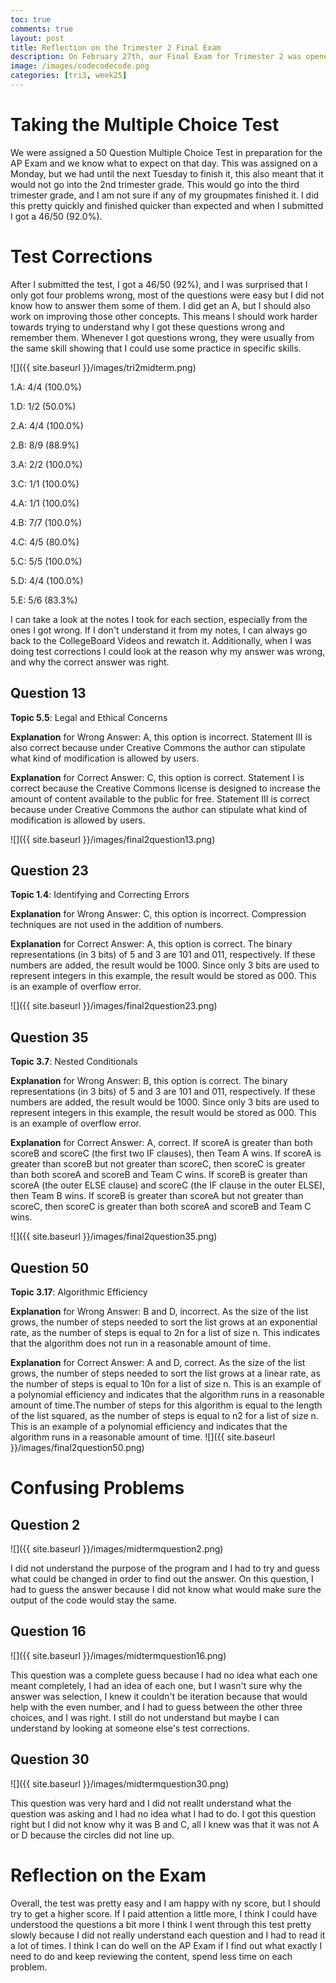 ```yaml
---
toc: true
comments: true
layout: post
title: Reflection on the Trimester 2 Final Exam
description: On February 27th, our Final Exam for Trimester 2 was opened and it was a Multiple Choice Test on CollegeBoard with 50 Questions and this is my reflection as well as any test corrections
image: /images/codecodecode.png
categories: [tri3, week25]
---
```


# Taking the Multiple Choice Test
We were assigned a 50 Question Multiple Choice Test in preparation for the AP Exam and we know what to expect on that day. This was assigned on a Monday, but we had until the next Tuesday to finish it, this also meant that it would not go into the 2nd trimester grade. This would go into the third trimester grade, and I am not sure if any of my groupmates finished it. I did this pretty quickly and finished quicker than expected and when I submitted I got a 46/50 (92.0%).

# Test Corrections
After I submitted the test, I got a 46/50 (92%), and I was surprised that I only got four problems wrong, most of the questions were easy but I did not know how to answer them some of them. I did get an A, but I should also work on improving those other concepts. This means I should work harder towards trying to understand why I got these questions wrong and remember them. Whenever I got questions wrong, they were usually from the same skill showing that I could use some practice in specific skills. 

![]({{ site.baseurl }}/images/tri2midterm.png)

1.A: 4/4 (100.0%)

1.D: 1/2 (50.0%)

2.A: 4/4 (100.0%)

2.B: 8/9 (88.9%)

3.A: 2/2 (100.0%)

3.C: 1/1 (100.0%)

4.A: 1/1 (100.0%)

4.B: 7/7 (100.0%)

4.C: 4/5 (80.0%)

5.C: 5/5 (100.0%)

5.D: 4/4 (100.0%)

5.E: 5/6 (83.3%)

I can take a look at the notes I took for each section, especially from the ones I got wrong. If I don't understand it from my notes, I can always go back to the CollegeBoard Videos and rewatch it. Additionally, when I was doing test corrections I could look at the reason why my answer was wrong, and why the correct answer was right.

## Question 13
**Topic 5.5**: Legal and Ethical Concerns

**Explanation** for Wrong Answer: A, this option is incorrect. Statement III is also correct because under Creative Commons the author can stipulate what kind of modification is allowed by users.

**Explanation** for Correct Answer: C, this option is correct. Statement I is correct because the Creative Commons license is designed to increase the amount of content available to the public for free. Statement III is correct because under Creative Commons the author can stipulate what kind of modification is allowed by users.

![]({{ site.baseurl }}/images/final2question13.png)

## Question 23
**Topic 1.4**: Identifying and Correcting Errors

**Explanation** for Wrong Answer: C, this option is incorrect. Compression techniques are not used in the addition of numbers.

**Explanation** for Correct Answer: A, this option is correct. The binary representations (in 3 bits) of 5 and 3 are 101 and 011, respectively. If these numbers are added, the result would be 1000. Since only 3 bits are used to represent integers in this example, the result would be stored as 000. This is an example of overflow error.

![]({{ site.baseurl }}/images/final2question23.png)

## Question 35
**Topic 3.7**: Nested Conditionals

**Explanation** for Wrong Answer: B, this option is correct. The binary representations (in 3 bits) of 5 and 3 are 101 and 011, respectively. If these numbers are added, the result would be 1000. Since only 3 bits are used to represent integers in this example, the result would be stored as 000. This is an example of overflow error.

**Explanation** for Correct Answer: A, correct. If scoreA is greater than both scoreB and scoreC (the first two IF clauses), then Team A wins. If scoreA is greater than scoreB but not greater than scoreC, then scoreC is greater than both scoreA and scoreB and Team C wins. If scoreB is greater than scoreA (the outer ELSE clause) and scoreC (the IF clause in the outer ELSE), then Team B wins. If scoreB is greater than scoreA but not greater than scoreC, then scoreC is greater than both scoreA and scoreB and Team C wins.

![]({{ site.baseurl }}/images/final2question35.png)

## Question 50
**Topic 3.17**: Algorithmic Efficiency

**Explanation** for Wrong Answer: B and D, incorrect. As the size of the list grows, the number of steps needed to sort the list grows at an exponential rate, as the number of steps is equal to 2n for a list of size n. This indicates that the algorithm does not run in a reasonable amount of time.

**Explanation** for Correct Answer: A and D, correct. As the size of the list grows, the number of steps needed to sort the list grows at a linear rate, as the number of steps is equal to 10n for a list of size n. This is an example of a polynomial efficiency and indicates that the algorithm runs in a reasonable amount of time.The number of steps for this algorithm is equal to the length of the list squared, as the number of steps is equal to n2 for a list of size n. This is an example of a polynomial efficiency and indicates that the algorithm runs in a reasonable amount of time.
![]({{ site.baseurl }}/images/final2question50.png)

# Confusing Problems

## Question 2
![]({{ site.baseurl }}/images/midtermquestion2.png)

I did not understand the purpose of the program and I had to try and guess what could be changed in order to find out the answer. On this question, I had to guess the answer because I did not know what would make sure the output of the code would stay the same.

## Question 16
![]({{ site.baseurl }}/images/midtermquestion16.png)

This question was a complete guess because I had no idea what each one meant completely, I had an idea of each one, but I wasn't sure why the answer was selection, I knew it couldn't be iteration because that would help with the even number, and I had to guess between the other three choices, and I was right. I still do not understand but maybe I can understand by looking at someone else's test corrections.

## Question 30
![]({{ site.baseurl }}/images/midtermquestion30.png)

This question was very hard and I did not reallt understand what the question was asking and I had no idea what I had to do. I got this question right but I did not know why it was B and C, all I knew was that it was not A or D because the circles did not line up.

# Reflection on the Exam
Overall, the test was pretty easy and I am happy with ny score, but I should try to get a higher score. If I paid attention a little more, I think I could have understood the questions a bit more I think I went through this test pretty slowly because I did not really understand each question and I had to read it a lot of times. I think I can do well on the AP Exam if I find out what exactly I need to do and keep reviewing the content, spend less time on each problem.
